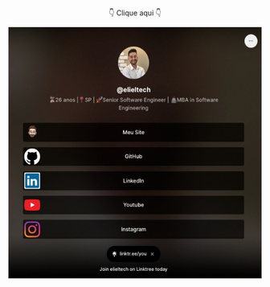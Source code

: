 <div align="center">
   <p>👇 Clique aqui 👇</p>
   <a href="https://linktr.ee/elieltech/">
   <img align="center" height="500em" src="elieltech.jpeg"/>
   </a>
</div>
